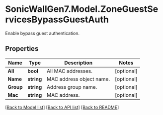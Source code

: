 # SonicWallGen7.Model.ZoneGuestServicesBypassGuestAuth
Enable bypass guest authentication.

## Properties

Name | Type | Description | Notes
------------ | ------------- | ------------- | -------------
**All** | **bool** | All MAC addresses. | [optional] 
**Name** | **string** | MAC address object name. | [optional] 
**Group** | **string** | Address group name. | [optional] 
**Mac** | **string** | MAC address. | [optional] 

[[Back to Model list]](../README.md#documentation-for-models) [[Back to API list]](../README.md#documentation-for-api-endpoints) [[Back to README]](../README.md)

